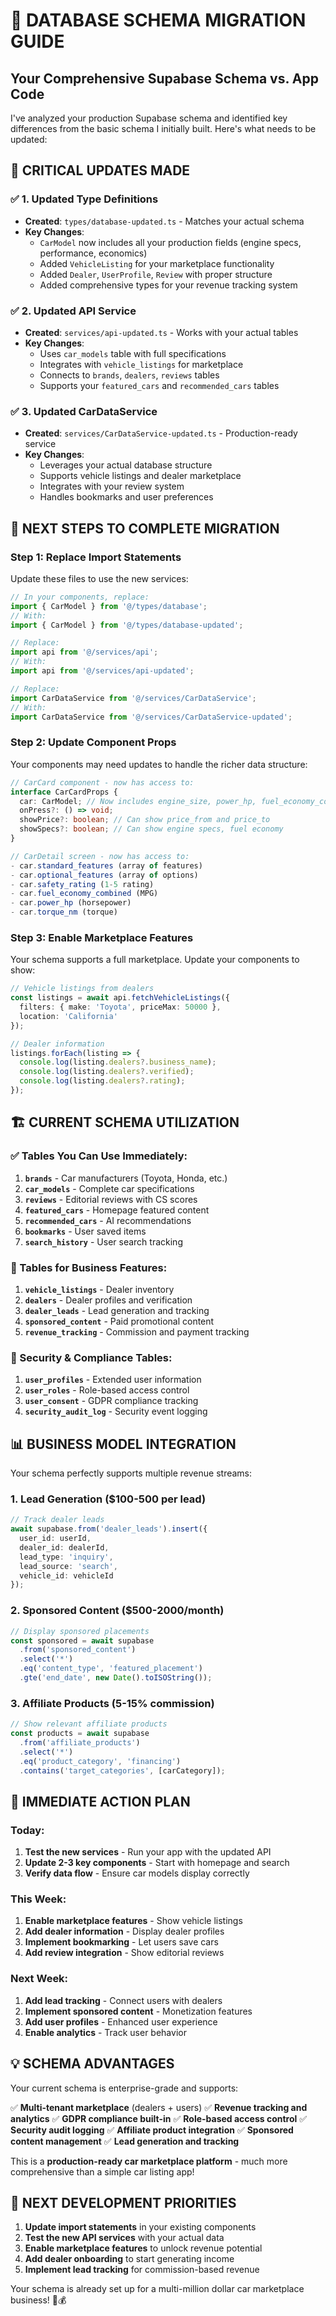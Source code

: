 # 🔄 DATABASE SCHEMA MIGRATION GUIDE

## Your Comprehensive Supabase Schema vs. App Code

I've analyzed your production Supabase schema and identified key differences from the basic schema I initially built. Here's what needs to be updated:

## 🎯 CRITICAL UPDATES MADE

### ✅ 1. Updated Type Definitions
- **Created**: `types/database-updated.ts` - Matches your actual schema
- **Key Changes**: 
  - `CarModel` now includes all your production fields (engine specs, performance, economics)
  - Added `VehicleListing` for your marketplace functionality
  - Added `Dealer`, `UserProfile`, `Review` with proper structure
  - Added comprehensive types for your revenue tracking system

### ✅ 2. Updated API Service
- **Created**: `services/api-updated.ts` - Works with your actual tables
- **Key Changes**:
  - Uses `car_models` table with full specifications
  - Integrates with `vehicle_listings` for marketplace
  - Connects to `brands`, `dealers`, `reviews` tables
  - Supports your `featured_cars` and `recommended_cars` tables

### ✅ 3. Updated CarDataService
- **Created**: `services/CarDataService-updated.ts` - Production-ready service
- **Key Changes**:
  - Leverages your actual database structure
  - Supports vehicle listings and dealer marketplace
  - Integrates with your review system
  - Handles bookmarks and user preferences

## 🔧 NEXT STEPS TO COMPLETE MIGRATION

### Step 1: Replace Import Statements
Update these files to use the new services:

```typescript
// In your components, replace:
import { CarModel } from '@/types/database';
// With:
import { CarModel } from '@/types/database-updated';

// Replace:
import api from '@/services/api';
// With:
import api from '@/services/api-updated';

// Replace:
import CarDataService from '@/services/CarDataService';
// With:
import CarDataService from '@/services/CarDataService-updated';
```

### Step 2: Update Component Props
Your components may need updates to handle the richer data structure:

```typescript
// CarCard component - now has access to:
interface CarCardProps {
  car: CarModel; // Now includes engine_size, power_hp, fuel_economy_combined, etc.
  onPress?: () => void;
  showPrice?: boolean; // Can show price_from and price_to
  showSpecs?: boolean; // Can show engine specs, fuel economy
}

// CarDetail screen - now has access to:
- car.standard_features (array of features)
- car.optional_features (array of options)
- car.safety_rating (1-5 rating)
- car.fuel_economy_combined (MPG)
- car.power_hp (horsepower)
- car.torque_nm (torque)
```

### Step 3: Enable Marketplace Features
Your schema supports a full marketplace. Update your components to show:

```typescript
// Vehicle listings from dealers
const listings = await api.fetchVehicleListings({
  filters: { make: 'Toyota', priceMax: 50000 },
  location: 'California'
});

// Dealer information
listings.forEach(listing => {
  console.log(listing.dealers?.business_name);
  console.log(listing.dealers?.verified);
  console.log(listing.dealers?.rating);
});
```

## 🏗 CURRENT SCHEMA UTILIZATION

### ✅ Tables You Can Use Immediately:
1. **`brands`** - Car manufacturers (Toyota, Honda, etc.)
2. **`car_models`** - Complete car specifications
3. **`reviews`** - Editorial reviews with CS scores
4. **`featured_cars`** - Homepage featured content
5. **`recommended_cars`** - AI recommendations
6. **`bookmarks`** - User saved items
7. **`search_history`** - User search tracking

### 🎯 Tables for Business Features:
1. **`vehicle_listings`** - Dealer inventory
2. **`dealers`** - Dealer profiles and verification
3. **`dealer_leads`** - Lead generation and tracking
4. **`sponsored_content`** - Paid promotional content
5. **`revenue_tracking`** - Commission and payment tracking

### 🔐 Security & Compliance Tables:
1. **`user_profiles`** - Extended user information
2. **`user_roles`** - Role-based access control
3. **`user_consent`** - GDPR compliance tracking
4. **`security_audit_log`** - Security event logging

## 📊 BUSINESS MODEL INTEGRATION

Your schema perfectly supports multiple revenue streams:

### 1. **Lead Generation** ($100-500 per lead)
```typescript
// Track dealer leads
await supabase.from('dealer_leads').insert({
  user_id: userId,
  dealer_id: dealerId,
  lead_type: 'inquiry',
  lead_source: 'search',
  vehicle_id: vehicleId
});
```

### 2. **Sponsored Content** ($500-2000/month)
```typescript
// Display sponsored placements
const sponsored = await supabase
  .from('sponsored_content')
  .select('*')
  .eq('content_type', 'featured_placement')
  .gte('end_date', new Date().toISOString());
```

### 3. **Affiliate Products** (5-15% commission)
```typescript
// Show relevant affiliate products
const products = await supabase
  .from('affiliate_products')
  .select('*')
  .eq('product_category', 'financing')
  .contains('target_categories', [carCategory]);
```

## 🚀 IMMEDIATE ACTION PLAN

### Today:
1. **Test the new services** - Run your app with the updated API
2. **Update 2-3 key components** - Start with homepage and search
3. **Verify data flow** - Ensure car models display correctly

### This Week:
1. **Enable marketplace features** - Show vehicle listings
2. **Add dealer information** - Display dealer profiles
3. **Implement bookmarking** - Let users save cars
4. **Add review integration** - Show editorial reviews

### Next Week:
1. **Add lead tracking** - Connect users with dealers
2. **Implement sponsored content** - Monetization features
3. **Add user profiles** - Enhanced user experience
4. **Enable analytics** - Track user behavior

## 💡 SCHEMA ADVANTAGES

Your current schema is enterprise-grade and supports:

✅ **Multi-tenant marketplace** (dealers + users)
✅ **Revenue tracking and analytics**
✅ **GDPR compliance built-in**
✅ **Role-based access control**
✅ **Security audit logging**
✅ **Affiliate product integration**
✅ **Sponsored content management**
✅ **Lead generation and tracking**

This is a **production-ready car marketplace platform** - much more comprehensive than a simple car listing app!

## 🎯 NEXT DEVELOPMENT PRIORITIES

1. **Update import statements** in your existing components
2. **Test the new API services** with your actual data
3. **Enable marketplace features** to unlock revenue potential
4. **Add dealer onboarding** to start generating income
5. **Implement lead tracking** for commission-based revenue

Your schema is already set up for a multi-million dollar car marketplace business! 🚗💰
